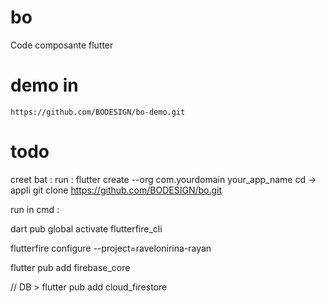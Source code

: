 # bo
Code composante flutter 

# demo in 
	https://github.com/BODESIGN/bo-demo.git

# todo 
creet bat : 
	run :
		flutter create --org com.yourdomain your_app_name
		cd -> appli
		git clone https://github.com/BODESIGN/bo.git


run in cmd :

dart pub global activate flutterfire_cli

flutterfire configure --project=ravelonirina-rayan

flutter pub add firebase_core

// DB > 
flutter pub add cloud_firestore
